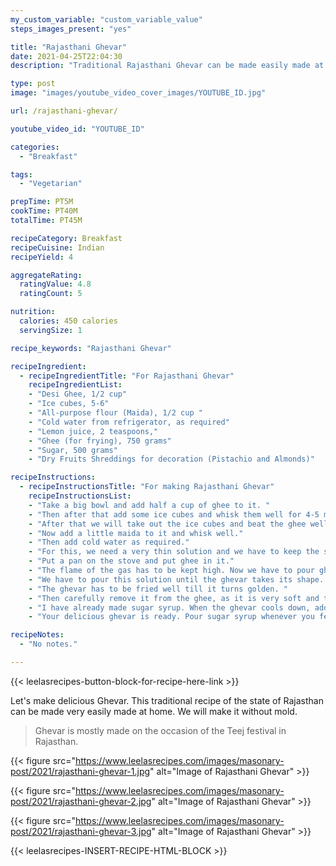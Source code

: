 ```yaml
---
my_custom_variable: "custom_variable_value"
steps_images_present: "yes"

title: "Rajasthani Ghevar"
date: 2021-04-25T22:04:30
description: "Traditional Rajasthani Ghevar can be made easily made at home without mold. Ghevar is mostly made on the occasion of the Teej festival."

type: post
image: "images/youtube_video_cover_images/YOUTUBE_ID.jpg"

url: /rajasthani-ghevar/

youtube_video_id: "YOUTUBE_ID"

categories: 
  - "Breakfast"

tags:
  - "Vegetarian"

prepTime: PT5M
cookTime: PT40M
totalTime: PT45M

recipeCategory: Breakfast
recipeCuisine: Indian
recipeYield: 4

aggregateRating:
  ratingValue: 4.8
  ratingCount: 5

nutrition:
  calories: 450 calories
  servingSize: 1

recipe_keywords: "Rajasthani Ghevar"

recipeIngredient:
  - recipeIngredientTitle: "For Rajasthani Ghevar"
    recipeIngredientList:
    - "Desi Ghee, 1/2 cup" 
    - "Ice cubes, 5-6" 
    - "All-purpose flour (Maida), 1/2 cup " 
    - "Cold water from refrigerator, as required" 
    - "Lemon juice, 2 teaspoons," 
    - "Ghee (for frying), 750 grams" 
    - "Sugar, 500 grams" 
    - "Dry Fruits Shreddings for decoration (Pistachio and Almonds)" 

recipeInstructions:
  - recipeInstructionsTitle: "For making Rajasthani Ghevar"
    recipeInstructionsList:
    - "Take a big bowl and add half a cup of ghee to it. " 
    - "Then after that add some ice cubes and whisk them well for 4-5 minutes." 
    - "After that we will take out the ice cubes and beat the ghee well." 
    - "Now add a little maida to it and whisk well." 
    - "Then add cold water as required." 
    - "For this, we need a very thin solution and we have to keep the solution cool till it forms a ghevar. Now add 1 teaspoon lemon juice to it." 
    - "Put a pan on the stove and put ghee in it." 
    - "The flame of the gas has to be kept high. Now we have to pour ghee little by little with the help of a spoon. Pierce it with the help of a knife or a similar sharp object." 
    - "We have to pour this solution until the ghevar takes its shape. " 
    - "The ghevar has to be fried well till it turns golden. " 
    - "Then carefully remove it from the ghee, as it is very soft and there is a possibility of its breaking." 
    - "I have already made sugar syrup. When the ghevar cools down, add syrup to it. And then garnish with pistachio almonds. " 
    - "Your delicious ghevar is ready. Pour sugar syrup whenever you feel like eating." 

recipeNotes:
  - "No notes." 

---
```


{{< leelasrecipes-button-block-for-recipe-here-link >}}

Let's make delicious Ghevar. This traditional recipe of the state of Rajasthan can be made very easily made at home. We will make it without mold. 

> Ghevar is mostly made on the occasion of the Teej festival in Rajasthan.

{{< figure src="https://www.leelasrecipes.com/images/masonary-post/2021/rajasthani-ghevar-1.jpg" alt="Image of Rajasthani Ghevar" >}}

{{< figure src="https://www.leelasrecipes.com/images/masonary-post/2021/rajasthani-ghevar-2.jpg" alt="Image of Rajasthani Ghevar" >}}

{{< figure src="https://www.leelasrecipes.com/images/masonary-post/2021/rajasthani-ghevar-3.jpg" alt="Image of Rajasthani Ghevar" >}}

{{< leelasrecipes-INSERT-RECIPE-HTML-BLOCK >}}


